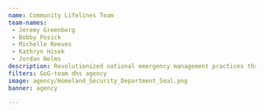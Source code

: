 ```yaml
---
name: Community Lifelines Team
team-names: 
 - Jeremy Greenberg 
 - Bobby Posick 
 - Michelle Reeves 
 - Kathryn Hisek 
 - Jordan Nelms
description: Revolutionized national emergency management practices through the development and release of the Lifeline Toolkit, Incident Stabilization Guide, and the revised National Response Framework.
filters: GoG-team dhs agency
image: agency/Homeland_Security_Department_Seal.png
banner: agency

---
```

